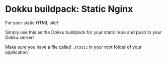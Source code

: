 Dokku buildpack: Static Nginx
================================

For your static HTML site!

Simply use this as the Dokku buildpack for your static repo and push to your Dokku server!

Make sure you have a file called `.static` in your root folder of your application.


